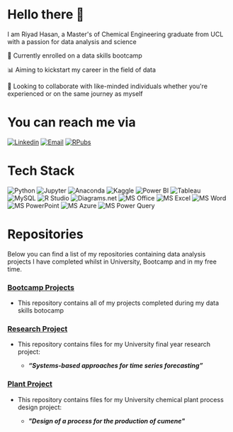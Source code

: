 # Hello there 👋

I am Riyad Hasan, a Master's of Chemical Engineering graduate from UCL with a passion for data analysis and science

🌱 Currently enrolled on a data skills bootcamp

📊 Aiming to kickstart my career in the field of data

👯 Looking to collaborate with like-minded individuals whether you're experienced or on the same journey as myself


# You can reach me via

[![Linkedin](https://img.shields.io/badge/LinkedIn-%230072b1?logo=linkedin&logoColor=white)](https://www.linkedin.com/in/riyadzhasan/)
[![Email](https://img.shields.io/badge/Email-EA4335?logo=gmail&logoColor=white)](mailto:riyadzhasan@gmail.com)
[![RPubs](https://img.shields.io/badge/RPubs-white?logo=rstudioide&logoColor=blue)](https://rpubs.com/RiyadHasan)

  



<!--
**riyadzhasan/riyadzhasan** is a ✨ _special_ ✨ repository because its `README.md` (this file) appears on your GitHub profile.

Here are some ideas to get you started:

- 🔭 I’m currently working on ...
- 🌱 I’m currently learning ...
- 👯 I’m looking to collaborate on ...
- 🤔 I’m looking for help with ...
- 💬 Ask me about ...
- 📫 How to reach me: ...
- 😄 Pronouns: ...
- ⚡ Fun fact: ...
-->


# Tech Stack

![Python](https://img.shields.io/badge/python-3670A0?style=for-the-badge&logo=python&logoColor=ffdd54) ![Jupyter](https://img.shields.io/badge/Jupyter-F37626.svg?&style=for-the-badge&logo=Jupyter&logoColor=white) ![Anaconda](https://img.shields.io/badge/conda-342B029.svg?&style=for-the-badge&logo=anaconda&logoColor=white) ![Kaggle](https://img.shields.io/badge/Kaggle-20BEFF?style=for-the-badge&logo=Kaggle&logoColor=white) ![Power BI](https://custom-icon-badges.demolab.com/badge/-Power%20BI-white?style=for-the-badge&logo=powerbi) ![Tableau](https://img.shields.io/badge/Tableau-E97627?style=for-the-badge&logo=Tableau&logoColor=white) ![MySQL](https://img.shields.io/badge/MySQL-005C84?style=for-the-badge&logo=mysql&logoColor=white) ![R Studio](https://img.shields.io/badge/rstudio-75AADB?style=for-the-badge&logo=rstudioide&logoColor=white) ![Diagrams.net](https://img.shields.io/badge/diagrams.net-F08705?style=for-the-badge&logo=diagramsdotnet&logoColor=white) ![MS Office](https://img.shields.io/badge/MS_Office-D83B01?style=for-the-badge&logo=microsoft-office&logoColor=white) ![MS Excel](https://img.shields.io/badge/MS_Excel-217346?style=for-the-badge&logo=microsoft-excel&logoColor=white) ![MS Word](https://img.shields.io/badge/MS_Word-2B579A?style=for-the-badge&logo=microsoft-word&logoColor=white) ![MS PowerPoint](https://img.shields.io/badge/MS_PowerPoint-B7472A?style=for-the-badge&logo=microsoft-powerpoint&logoColor=white) ![MS Azure](https://img.shields.io/badge/MS%20azure-0089D6?style=for-the-badge&logo=microsoft-azure&logoColor=white) ![MS Power Query](https://img.shields.io/badge/ms%20power%20query-0089D6?style=for-the-badge&logo=microsoft-azure&logoColor=white) 

<!--
![Power BI](https://img.shields.io/badge/PowerBI-F2C811?style=for-the-badge&logo=Power%20BI&logoColor=white)
![]() 
-->


# Repositories

Below you can find a list of my repositories containing data analysis projects I have completed whilst in University, Bootcamp and in my free time.

### [Bootcamp Projects](https://github.com/riyadzhasan/Bootcamp_Projects)

- This repository contains all of my projects completed during my data skills botocamp

### [Research Project](https://github.com/riyadzhasan/Research_Project)

- This repository contains files for my University final year research project:

    - _**“Systems-based approaches for time series forecasting”**_

### [Plant Project](https://github.com/riyadzhasan/Plant_Project)

- This repository contains files for my University chemical plant process design project:

    - _**"Design of a process for the production of cumene"**_

